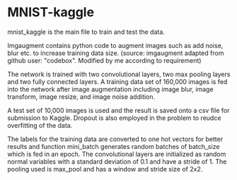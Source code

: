 # MNIST-kaggle

mnist_kaggle is the main file to train and test the data. 

Imgaugment contains python code to augment images such as add noise, blur etc. to increase training data size. (source: imgaugment adapted from github user: "codebox". Modified by me according to requirement)

The network is trained with two convolutional layers, two max pooling layers and two fully connected layers. A training data set of 160,000 images is fed into the network after image augmentation including image blur, image transform, image resize, and image noise addition. 

A test set of 10,000 images is used and the result is saved onto a csv file for submission to Kaggle.
Dropout is also employed in the problem to reudce overfitting of the data. 

The labels for the training data are converted to one hot vectors for better results and function mini_batch generates random batches of batch_size which is fed in an epoch.
The convolutional layers are initialized as random normal variables with a standard deviation of 0.1 and have a stride of 1. The pooling used is max_pool and has a window and stride size of 2x2.
